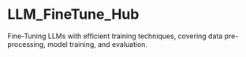 # LLM_FineTune_Hub
Fine-Tuning LLMs with efficient training techniques, covering data pre-processing, model training, and evaluation. 
